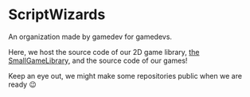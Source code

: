 # ScriptWizards

An organization made by gamedev for gamedevs.

Here, we host the source code of our 2D game library, [the SmallGameLibrary](https://scriptwizards.github.io/documentation), and the source code of our games!

Keep an eye out, we might make some repositories public when we are ready 😉
